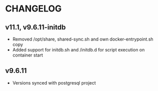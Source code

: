# CHANGELOG

## v11.1, v9.6.11-initdb

* Removed /opt/share, shared-sync.sh and own docker-entrypoint.sh copy
* Added support for initdb.sh and /initdb.d for script execution on container start

## v9.6.11

* Versions synced with postgresql project

